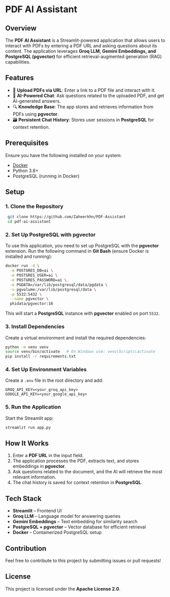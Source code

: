 # PDF AI Assistant

## Overview
The **PDF AI Assistant** is a Streamlit-powered application that allows users to interact with PDFs by entering a PDF URL and asking questions about its content. The application leverages **Groq LLM, Gemini Embeddings, and PostgreSQL (pgvector)** for efficient retrieval-augmented generation (RAG) capabilities.

## Features
- 📄 **Upload PDFs via URL**: Enter a link to a PDF file and interact with it.
- 🤖 **AI-Powered Chat**: Ask questions related to the uploaded PDF, and get AI-generated answers.
- 🔍 **Knowledge Base**: The app stores and retrieves information from PDFs using **pgvector**.
- 🗃️ **Persistent Chat History**: Stores user sessions in **PostgreSQL** for context retention.

## Prerequisites
Ensure you have the following installed on your system:
- [Docker](https://www.docker.com/get-started)
- Python 3.8+
- PostgreSQL (running in Docker)

## Setup

### 1. Clone the Repository
```sh
 git clone https://github.com/Zaheerkhn/PDF-Assistant
 cd pdf-ai-assistant
```

### 2. Set Up PostgreSQL with pgvector
To use this application, you need to set up PostgreSQL with the **pgvector** extension. Run the following command in **Git Bash** (ensure Docker is installed and running):

```sh
docker run -d \
  -e POSTGRES_DB=ai \
  -e POSTGRES_USER=ai \
  -e POSTGRES_PASSWORD=ai \
  -e PGDATA=/var/lib/postgresql/data/pgdata \
  -v pgvolume:/var/lib/postgresql/data \
  -p 5532:5432 \
  --name pgvector \
  phidata/pgvector:16
```
This will start a **PostgreSQL** instance with **pgvector** enabled on port `5532`.

### 3. Install Dependencies
Create a virtual environment and install the required dependencies:
```sh
python -m venv venv
source venv/bin/activate   # On Windows use: venv\Scripts\activate
pip install -r requirements.txt
```

### 4. Set Up Environment Variables
Create a `.env` file in the root directory and add:
```env
GROQ_API_KEY=<your_groq_api_key>
GOOGLE_API_KEY=<your_google_api_key>
```

### 5. Run the Application
Start the Streamlit app:
```sh
streamlit run app.py
```

## How It Works
1. Enter a **PDF URL** in the input field.
2. The application processes the PDF, extracts text, and stores embeddings in **pgvector**.
3. Ask questions related to the document, and the AI will retrieve the most relevant information.
4. The chat history is saved for context retention in **PostgreSQL**.

## Tech Stack
- **Streamlit** – Frontend UI
- **Groq LLM** – Language model for answering queries
- **Gemini Embeddings** – Text embedding for similarity search
- **PostgreSQL + pgvector** – Vector database for efficient retrieval
- **Docker** – Containerized PostgreSQL setup

## Contribution
Feel free to contribute to this project by submitting issues or pull requests!

## License
This project is licensed under the **Apache License 2.0**.


